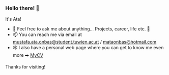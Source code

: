 ### Hello there! 👋

It's Ata!

- 💬 Feel free to ask me about anything... Projects, career, life etc. 🤗
- 📫 You can reach me via email at mustafa.ata.onbas@student.tuwien.ac.at / mataonbas@hotmail.com
- 🕸️ I also have a personal web page where you can get to know me even more ➡️ [MyCV](https://www.mataonbas-cv.com)

Thanks for visiting!

<!--
**mustafaataonbas/mustafaataonbas** is a ✨ _special_ ✨ repository because its `README.md` (this file) appears on your GitHub profile.

Here are some ideas to get you started:

- 🔭 I’m currently working on ...
- 🌱 I’m currently learning ...
- 👯 I’m looking to collaborate on ...
- 🤔 I’m looking for help with ...
- 💬 Ask me about ...
- 📫 How to reach me: ...
- 😄 Pronouns: ...
- ⚡ Fun fact: ...
-->
